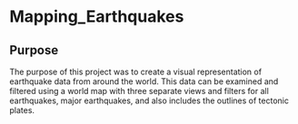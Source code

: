 # Mapping_Earthquakes

## Purpose

The purpose of this project was to create a visual representation of earthquake data from around the world. This data can be examined and filtered using a world map with three separate views and filters for all earthquakes, major earthquakes, and also includes the outlines of tectonic plates.